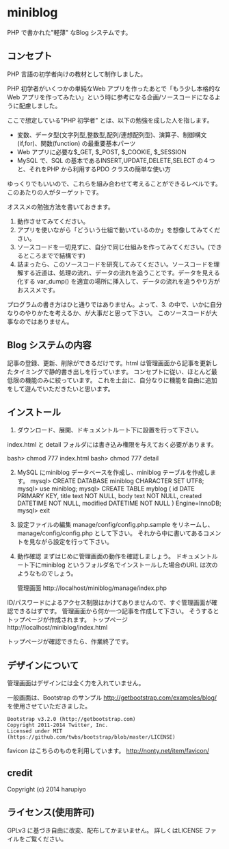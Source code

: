 miniblog
========

PHP で書かれた"軽薄" なBlog システムです。

コンセプト
----------

PHP 言語の初学者向けの教材として制作しました。

PHP 初学者がいくつかの単純なWeb アプリを作ったあとで「もう少し本格的なWeb アプリを作ってみたい」という時に参考になる企画/ソースコードになるように配慮しました。

ここで想定している"PHP 初学者" とは、以下の勉強を成した人を指します。
 * 変数、データ型(文字列型,整数型,配列/連想配列型)、演算子、制御構文(if,for)、関数(function) の最重要基本パーツ
 * Web アプリに必要な$_GET, $_POST, $_COOKIE, $_SESSION
 * MySQL で、SQL の基本であるINSERT,UPDATE,DELETE,SELECT の４つと、それをPHP から利用するPDO クラスの簡単な使い方

ゆっくりでもいいので、これらを組み合わせて考えることができるレベルです。
このあたりの人がターゲットです。

オススメの勉強方法を書いておきます。
1. 動作させてみてください。
2. アプリを使いながら「どういう仕組で動いているのか」を想像してみてください。
3. ソースコードを一切見ずに、自分で同じ仕組みを作ってみてください。(できるところまでで結構です)
4. 詰まったら、このソースコードを研究してみてください。ソースコードを理解する近道は、処理の流れ、データの流れを追うことです。データを見える化する var_dump() を適宜の場所に挿入して、データの流れを追うやり方がおススメです。

プログラムの書き方はひと通りではありません。よって、3. の中で、いかに自分なりのやりかたを考えるか、が大事だと思って下さい。
このソースコードが大事なのではありません。

Blog システムの内容
-------------------

記事の登録、更新、削除ができるだけです。html は管理画面から記事を更新したタイミングで静的書き出しを行っています。
コンセプトに従い、ほとんど最低限の機能のみに絞っています。
これを土台に、自分なりに機能を自由に追加をして遊んでいただきたいと思います。

インストール
------------

1. ダウンロード、展開、ドキュメントルート下に設置を行って下さい。

index.html と detail フォルダには書き込み権限を与えておく必要があります。

bash> chmod 777 index.html
bash> chmod 777 detail

2. MySQL にminiblog データベースを作成し、miniblog テーブルを作成します。
mysql> CREATE DATABASE miniblog CHARACTER SET UTF8;
mysql> use miniblog;
mysql> CREATE TABLE myblog (
	id			DATE PRIMARY KEY,
	title		text NOT NULL,
	body		text NOT NULL,
	created		DATETIME NOT NULL,
	modified	DATETIME NOT NULL
) Engine=InnoDB;
mysql> exit

3. 設定ファイルの編集
manage/config/config.php.sample をリネームし、manage/config/config.php として下さい。
それから中に書いてあるコメントを見ながら設定を行って下さい。

4. 動作確認
まずはじめに管理画面の動作を確認しましょう。
ドキュメントルート下にminiblog というフォルダ名でインストールした場合のURL は次のようなものでしょう。

	管理画面
		http://localhost/miniblog/manage/index.php

ID/パスワードによるアクセス制限はかけてありませんので、すぐ管理画面が確認できるはずです。
管理画面から何か一つ記事を作成して下さい。
そうするとトップページが作成されます。
トップページ
	http://localhost/miniblog/index.html

トップページが確認できたら、作業終了です。

デザインについて
----------------
管理画面はデザインには全く力を入れていません。

一般画面は、Bootstrap のサンプル http://getbootstrap.com/examples/blog/ を使用させていただきました。

	Bootstrap v3.2.0 (http://getbootstrap.com)
	Copyright 2011-2014 Twitter, Inc.
	Licensed under MIT (https://github.com/twbs/bootstrap/blob/master/LICENSE)

favicon はこちらのものを利用しています。
	http://nonty.net/item/favicon/

credit
------
Copyright (c) 2014 harupiyo

ライセンス(使用許可)
--------------------
GPLv3 に基づき自由に改変、配布してかまいません。
詳しくはLICENSE ファイルをご覧ください。

